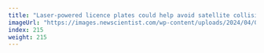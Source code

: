 ```yaml
---
title: "Laser-powered licence plates could help avoid satellite collisions"
imageUrl: "https://images.newscientist.com/wp-content/uploads/2024/04/03124940/SEI_197735359.jpg?width=788"
index: 215
weight: 215
---
```

